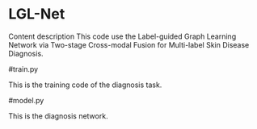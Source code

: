 # LGL-Net
Content description
This code use the Label-guided Graph Learning Network via Two-stage Cross-modal Fusion for Multi-label Skin Disease Diagnosis.

#train.py

This is the training code of the diagnosis task.

#model.py

This is the diagnosis network.

